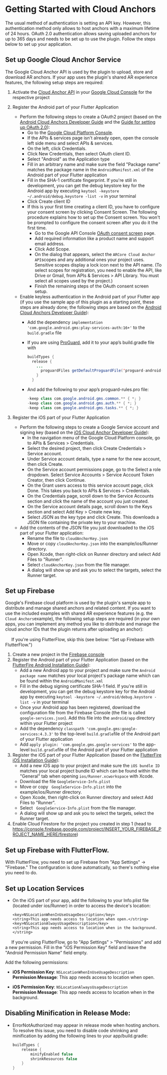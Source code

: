 # Getting Started with Cloud Anchors

The usual method of authentication is setting an API key. However, this authentication method only allows to host anchors with a maximum lifetime of 24 hours. OAuth 2.0 authentication allows saving uploaded anchors for up to 365 days and needs to be set up to use the plugin.
Follow the steps below to set up your application.

## Set up Google Cloud Anchor Service

The Google Cloud Anchor API is used by the plugin to upload, store and download AR anchors. If your app uses the plugin's shared AR experience features, the following setup steps are required:

1. Activate the [Cloud Anchor API](https://console.cloud.google.com/apis/api/arcorecloudanchor.googleapis.com) in your [Google Cloud Console](https://console.cloud.google.com) for the respective project
2. Register the Android part of your Flutter Application
   * Perform the following steps to create a OAuth2 project (based on the [Android Cloud Anchors Developer Guide](https://developers.google.com/ar/develop/java/cloud-anchors/developer-guide-android?hl=en) and the [Guide for setting up OAuth 2.0](https://support.google.com/cloud/answer/6158849#zippy=)):
     * Go to the [Google Cloud Platform Console](https://console.cloud.google.com).
     * If the APIs & services page isn't already open, open the console left side menu and select APIs & services.
     * On the left, click Credentials.
     * Click New Credentials, then select OAuth client ID.
     * Select "Android" as the Application type
     * Fill in an arbitrary name and make sure the field "Package name" matches the package name in the ```AndroidManifest.xml``` of the Android part of your Flutter application
     * Fill in the SHA-1 certificate fingerprint. If you're still in development, you can get the debug keystore key for the Android app by executing ```keytool -keystore ~/.android/debug.keystore -list -v``` in your terminal
     * Click Create client ID
     * If this is your first time creating a client ID, you have to configure your consent screen by clicking Consent Screen. The following procedure explains how to set up the Consent screen. You won't be prompted to configure the consent screen after you do it the first time.
       * Go to the Google API Console [OAuth consent screen](https://console.cloud.google.com/apis/credentials/consent) page.
       * Add required information like a product name and support email address.
       * Click Add Scope.
       * On the dialog that appears, select the ```ARCore Cloud Anchor API```scopes and any additional ones your project uses. Sensitive scopes display a lock icon next to the API name. (To select scopes for registration, you need to enable the API, like Drive or Gmail, from APIs & Services > API Library. You must select all scopes used by the project.)
       * Finish the remaining steps of the OAuth consent screen setup.
   * Enable keyless authentication in the Android part of your Flutter app (if you use the sample app of this plugin as a starting point, these steps are already done; the following steps are based on the [Android Cloud Anchors Developer Guide](https://developers.google.com/ar/develop/java/cloud-anchors/developer-guide-android?hl=en)):
     * Add the dependency ```implementation 'com.google.android.gms:play-services-auth:16+'``` to the ```build.gradle``` file
     * If you are using [ProGuard](https://www.guardsquare.com/en/products/proguard), add it to your app’s build.gradle file with
  
        ```java
        buildTypes {
          release {
            ...
              proguardFiles getDefaultProguardFile('proguard-android-optimize.txt'), 'proguard-rules.pro'
            }
          }
        ```
     * And add the following to your app’s proguard-rules.pro file:


        ```java
        -keep class com.google.android.gms.common.** { *; }
        -keep class com.google.android.gms.auth.** { *; }
        -keep class com.google.android.gms.tasks.** { *; }
        ```

3. Register the iOS part of your Flutter Application
   * Perform the following steps to create a Google Service account and signing key (based on the [iOS Cloud Anchor Developer Guide](https://developers.google.com/ar/develop/ios/cloud-anchors/developer-guide?hl=en)):
     * In the navigation menu of the Google Cloud Platform console, go to APIs & Services > Credentials.
     * Select the desired project, then click Create Credentials > Service account.
     * Under Service account details, type a name for the new account, then click Create.
     * On the Service account permissions page, go to the Select a role dropdown. Select Service Accounts > Service Account Token Creator, then click Continue.
     * On the Grant users access to this service account page, click Done. This takes you back to APIs & Services > Credentials.
     * On the Credentials page, scroll down to the Service Accounts section and click the name of the account you just created.
     * On the Service account details page, scroll down to the Keys section and select Add Key > Create new key.
     * Select JSON as the key type and click Create. This downloads a JSON file containing the private key to your machine.
   * Add the contents of the JSON file you just downloaded to the iOS part of your Flutter application:
     * Rename the file to ```cloudAnchorKey.json```
     * Move or copy ```cloudAnchorKey.json``` into the example/ios/Runner directory.
     * Open Xcode, then right-click on Runner directory and select Add Files to "Runner".
     * Select ```cloudAnchorKey.json```  from the file manager.
     * A dialog will show up and ask you to select the targets, select the Runner target.

## Set up Firebase 

Google's Firebase cloud platform is used by the plugin's sample app to distribute and manage shared anchors and related content. If you want to use the included examples with shared AR experience features (e.g. the ```Cloud Anchors```example), the following setup steps are required (in your own apps, you can implement any method you like to distribute and manage the cloud anchor IDs that the plugin returns after uploading an anchor):

<img src="https://avatars.githubusercontent.com/u/74943865?s=48&v=4" width="16" height="16"> If you're using FlutterFlow, skip this (see below: "Set up Firebase with FlutterFlow.")

1. Create a new project in the [Firebase console](https://console.firebase.google.com/project/_/overview)
2. Register the Android part of your Flutter Application (based on the [FlutterFire Android Installation Guide](https://firebase.flutter.dev/docs/installation/android/)):
   * Add a new Android app to your project and make sure the ```Android package name``` matches your local project's package name which can be found within the ```AndroidManifest.xml```
   * Fill in the debug signing certificate SHA-1 field. If you're still in development, you can get the debug keystore key for the Android app by executing ```keytool -keystore ~/.android/debug.keystore -list -v``` in your terminal
   * Once your Android app has been registered, download the configuration file from the Firebase Console (the file is called ```google-services.json```). Add this file into the ```android/app``` directory within your Flutter project
   * Add the dependency ```classpath 'com.google.gms:google-services:4.3.3'``` to the top-level ```build.gradle```file of the Android part of your Flutter application
   * Add ```apply plugin: 'com.google.gms.google-services'``` to the app-level ```build.gradle```file of the Android part of your Flutter application
3. Register the iOS part of your Flutter Application (based on the [FlutterFire iOS Installation Guide](https://firebase.flutter.dev/docs/installation/ios/)):
   * Add a new iOS app to your project and make sure the ```iOS bundle ID``` matches your local project bundle ID which can be found within the "General" tab when opening ```ios/Runner.xcworkspace``` with Xcode.
   * Download the file ```GoogleService-Info.plist``` 
   * Move or copy ``` GoogleService-Info.plist``` into the example/ios/Runner directory.
   * Open Xcode, then right-click on Runner directory and select Add Files to "Runner".
   * Select ``` GoogleService-Info.plist```  from the file manager.
   * A dialog will show up and ask you to select the targets, select the Runner target.
4. Enable Cloud Firestore for the project you created in step 1 (head to https://console.firebase.google.com/project/INSERT_YOUR_FIREBASE_PROJECT_NAME_HERE/firestore)

## Set up Firebase with FlutterFlow.
With FlutterFlow, you need to set up Firebase from "App Settings" -> "Firebase."
The configuration is done automatically, so there's nothing else you need to do.

## Set up Location Services

* On the iOS part of your app, add the following to your Info.plist file (located under ios/Runner) in order to access the device's location:
  ```
  <key>NSLocationWhenInUseUsageDescription</key>
  <string>This app needs access to location when open.</string>
  <key>NSLocationAlwaysUsageDescription</key>
  <string>This app needs access to location when in the background.</string>
  ```
<img src="https://avatars.githubusercontent.com/u/74943865?s=48&v=4" width="16" height="16"> If you're using FlutterFlow, go to "App Settings" > "Permissions" and add a new permission.
  Fill in the "iOS Permission Key" field and leave the "Android Permission Name" field empty.  

  Add the following permissions:

- **iOS Permission Key**: `NSLocationWhenInUseUsageDescription`  
  **Permission Message**: This app needs access to location when open.

- **iOS Permission Key**: `NSLocationAlwaysUsageDescription`  
  **Permission Message**: This app needs access to location when in the background.

## Disabling Minification in Release Mode:

* ErrorNotAuthorized may appear in release mode when hosting anchors. 
  To resolve this issue, you need to disable code shrinking and minification by adding the following lines to your app/build.gradle:

    ```java
    buildTypes {
        release {
            minifyEnabled false
            shrinkResources false
        }
    }
    ```
